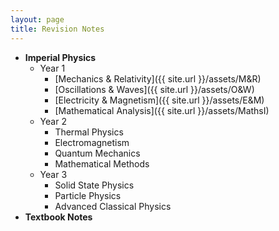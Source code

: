```yaml
---
layout: page
title: Revision Notes
---
```

- **Imperial Physics**
  - Year 1
    - [Mechanics & Relativity]({{ site.url }}/assets/M&R)
    - [Oscillations & Waves]({{ site.url }}/assets/O&W)
    - [Electricity & Magnetism]({{ site.url }}/assets/E&M)
    - [Mathematical Analysis]({{ site.url }}/assets/MathsI)
  - Year 2
    - Thermal Physics
    - Electromagnetism
    - Quantum Mechanics
    - Mathematical Methods
  - Year 3
    - Solid State Physics
    - Particle Physics
    - Advanced Classical Physics
- **Textbook Notes**
